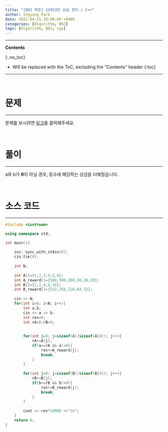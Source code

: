 ```yaml
---
title: "[BOJ 백준] 15953번 상금 헌터 / C++"
author: Ingyung Park
date: 2021-04-15 20:00:00 +0900
categories: [Algorithm, BOJ]
tags: [Algorithm, BOJ, cpp]
---
```


---
**Contents**

{:.no_toc}

* Will be replaced with the ToC, excluding the "Contents" header
{:toc}
---

<br/>

# **문제**

---



문제를 보시려면 [링크](https://www.acmicpc.net/problem/15953)를 클릭해주세요. 

<br/>

# **풀이**

---

a와 b가 **0**이 아닐 경우, 등수에 해당하는 상금을 더해줬습니다.

<br/>

# **소스 코드**

---



```c++
#include <iostream>

using namespace std;

int main(){
	
	ios::sync_with_stdio(0);
	cin.tie(0);
	
	int N;
	
	int A[]={1,2,3,4,5,6};
	int A_reward[]={500,300,200,50,30,10};
	int B[]={1,2,4,8,16};
	int B_reward[]={512,256,128,64,32};	
	
	cin >> N;
	for(int i=0; i<N; i++){
		int a,b;
		cin >> a >> b;
		int res=0;
		int rA=0,rB=0;
		
		
		for(int j=0; j<sizeof(A)/sizeof(A[0]); j++){
			rA+=A[j];
			if(a<=rA && a!=0){
				res+=A_reward[j];
				break;
			}
		}
		
		for(int j=0; j<sizeof(B)/sizeof(B[0]); j++){
			rB+=B[j];
			if(b<=rB && b!=0){
				res+=B_reward[j];
				break;	
			}			
		}
		
		cout << res*10000 <<"\n";
	}
	return 0; 
}
```

<br/>

<br/>

